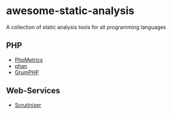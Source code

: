 # awesome-static-analysis
A collection of static analysis tools for all programming languages


## PHP

* [PhpMetrics](https://github.com/Halleck45/PhpMetrics)
* [phan](https://github.com/etsy/phan)
* [GrumPHP](https://github.com/phpro/grumphp)

## Web-Services

* [Scrutinizer](https://scrutinizer-ci.com/)

